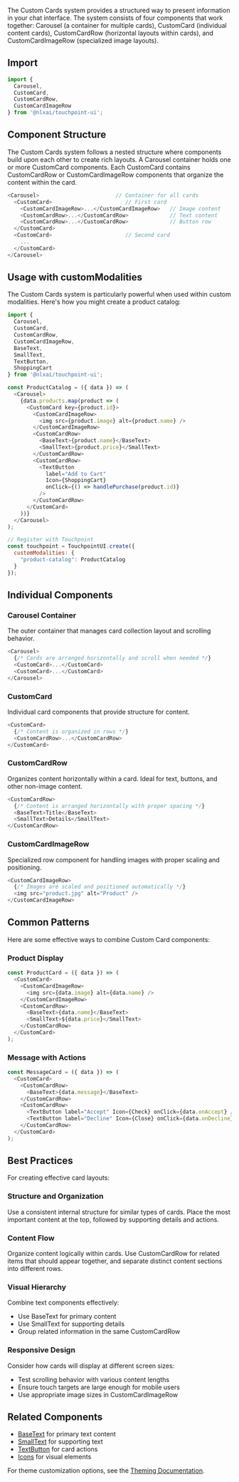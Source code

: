 
The Custom Cards system provides a structured way to present information in your chat interface. The system consists of four components that work together: Carousel (a container for multiple cards), CustomCard (individual content cards), CustomCardRow (horizontal layouts within cards), and CustomCardImageRow (specialized image layouts).

## Import
```javascript
import { 
  Carousel,
  CustomCard,
  CustomCardRow,
  CustomCardImageRow
} from '@nlxai/touchpoint-ui';
```

## Component Structure

The Custom Cards system follows a nested structure where components build upon each other to create rich layouts. A Carousel container holds one or more CustomCard components. Each CustomCard contains CustomCardRow or CustomCardImageRow components that organize the content within the card.

```javascript
<Carousel>                        // Container for all cards
  <CustomCard>                       // First card
    <CustomCardImageRow>...</CustomCardImageRow>   // Image content
    <CustomCardRow>...</CustomCardRow>             // Text content
    <CustomCardRow>...</CustomCardRow>             // Button row
  </CustomCard>
  <CustomCard>                       // Second card
    ...
  </CustomCard>
</Carousel>
```

## Usage with customModalities

The Custom Cards system is particularly powerful when used within custom modalities. Here's how you might create a product catalog:

```javascript
import { 
  Carousel,
  CustomCard,
  CustomCardRow,
  CustomCardImageRow,
  BaseText,
  SmallText,
  TextButton,
  ShoppingCart
} from '@nlxai/touchpoint-ui';

const ProductCatalog = ({ data }) => (
  <Carousel>
    {data.products.map(product => (
      <CustomCard key={product.id}>
        <CustomCardImageRow>
          <img src={product.image} alt={product.name} />
        </CustomCardImageRow>
        <CustomCardRow>
          <BaseText>{product.name}</BaseText>
          <SmallText>{product.price}</SmallText>
        </CustomCardRow>
        <CustomCardRow>
          <TextButton 
            label="Add to Cart"
            Icon={ShoppingCart}
            onClick={() => handlePurchase(product.id)}
          />
        </CustomCardRow>
      </CustomCard>
    ))}
  </Carousel>
);

// Register with Touchpoint
const touchpoint = TouchpointUI.create({
  customModalities: {
    "product-catalog": ProductCatalog
  }
});
```

## Individual Components

### Carousel Container
The outer container that manages card collection layout and scrolling behavior.

```javascript
<Carousel>
  {/* Cards are arranged horizontally and scroll when needed */}
  <CustomCard>...</CustomCard>
  <CustomCard>...</CustomCard>
</Carousel>
```

### CustomCard
Individual card components that provide structure for content.

```javascript
<CustomCard>
  {/* Content is organized in rows */}
  <CustomCardRow>...</CustomCardRow>
</CustomCard>
```

### CustomCardRow
Organizes content horizontally within a card. Ideal for text, buttons, and other non-image content.

```javascript
<CustomCardRow>
  {/* Content is arranged horizontally with proper spacing */}
  <BaseText>Title</BaseText>
  <SmallText>Details</SmallText>
</CustomCardRow>
```

### CustomCardImageRow
Specialized row component for handling images with proper scaling and positioning.

```javascript
<CustomCardImageRow>
  {/* Images are scaled and positioned automatically */}
  <img src="product.jpg" alt="Product" />
</CustomCardImageRow>
```

## Common Patterns

Here are some effective ways to combine Custom Card components:

### Product Display
```javascript
const ProductCard = ({ data }) => (
  <CustomCard>
    <CustomCardImageRow>
      <img src={data.image} alt={data.name} />
    </CustomCardImageRow>
    <CustomCardRow>
      <BaseText>{data.name}</BaseText>
      <SmallText>${data.price}</SmallText>
    </CustomCardRow>
  </CustomCard>
);
```

### Message with Actions
```javascript
const MessageCard = ({ data }) => (
  <CustomCard>
    <CustomCardRow>
      <BaseText>{data.message}</BaseText>
    </CustomCardRow>
    <CustomCardRow>
      <TextButton label="Accept" Icon={Check} onClick={data.onAccept} />
      <TextButton label="Decline" Icon={Close} onClick={data.onDecline} />
    </CustomCardRow>
  </CustomCard>
);
```

## Best Practices

For creating effective card layouts:

### Structure and Organization
Use a consistent internal structure for similar types of cards. Place the most important content at the top, followed by supporting details and actions.

### Content Flow
Organize content logically within cards. Use CustomCardRow for related items that should appear together, and separate distinct content sections into different rows.

### Visual Hierarchy
Combine text components effectively:
- Use BaseText for primary content
- Use SmallText for supporting details
- Group related information in the same CustomCardRow

### Responsive Design
Consider how cards will display at different screen sizes:
- Test scrolling behavior with various content lengths
- Ensure touch targets are large enough for mobile users
- Use appropriate image sizes in CustomCardImageRow

## Related Components
- [BaseText](/touchpoint-BaseText) for primary text content
- [SmallText](/touchpoint-SmallText) for supporting text
- [TextButton](/touchpoint-Buttons) for card actions
- [Icons](/touchpoint-Icons) for visual elements

For theme customization options, see the [Theming Documentation](/touchpoint-ui-themeing).
